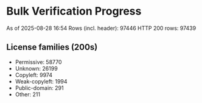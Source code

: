 ﻿# Bulk Verification Progress
As of 2025-08-28 16:54
Rows (incl. header): 97446
HTTP 200 rows: 97439

## License families (200s)
- Permissive: 58770
- Unknown: 26199
- Copyleft: 9974
- Weak-copyleft: 1994
- Public-domain: 291
- Other: 211
